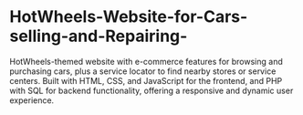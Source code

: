 # HotWheels-Website-for-Cars-selling-and-Repairing-
HotWheels-themed website with e-commerce features for browsing and purchasing cars, plus a service locator to find nearby stores or service centers. Built with HTML, CSS, and JavaScript for the frontend, and PHP with SQL for backend functionality, offering a responsive and dynamic user experience.
